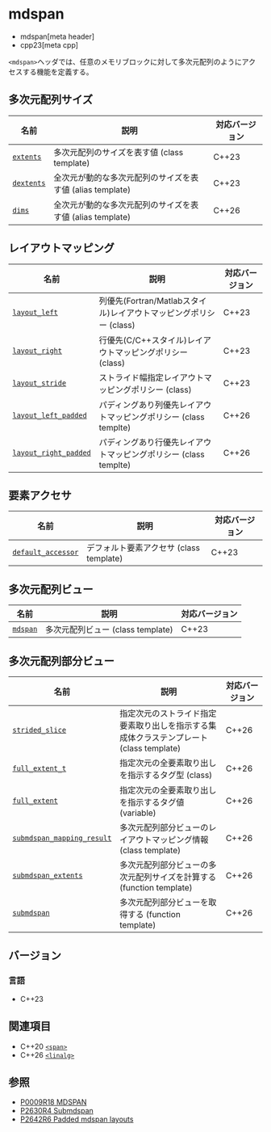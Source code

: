 # mdspan
* mdspan[meta header]
* cpp23[meta cpp]

`<mdspan>`ヘッダでは、任意のメモリブロックに対して多次元配列のようにアクセスする機能を定義する。


## 多次元配列サイズ

| 名前 | 説明 | 対応バージョン |
|------|------|-------|
| [`extents`](mdspan/extents.md)  | 多次元配列のサイズを表す値 (class template) | C++23 |
| [`dextents`](mdspan/extents.md) | 全次元が動的な多次元配列のサイズを表す値 (alias template) | C++23 |
| [`dims`](mdspan/extents.md) | 全次元が動的な多次元配列のサイズを表す値 (alias template) | C++26 |


## レイアウトマッピング

| 名前 | 説明 | 対応バージョン |
|------|------|-------|
| [`layout_left`](mdspan/layout_left.md)     | 列優先(Fortran/Matlabスタイル)レイアウトマッピングポリシー (class) | C++23 |
| [`layout_right`](mdspan/layout_right.md)   | 行優先(C/C++スタイル)レイアウトマッピングポリシー (class) | C++23 |
| [`layout_stride`](mdspan/layout_stride.md) | ストライド幅指定レイアウトマッピングポリシー (class) | C++23 |
| [`layout_left_padded`](mdspan/layout_left_padded.md) | パディングあり列優先レイアウトマッピングポリシー (class templte) | C++26 |
| [`layout_right_padded`](mdspan/layout_right_padded.md) | パディングあり行優先レイアウトマッピングポリシー (class templte) | C++26 |


## 要素アクセサ

| 名前 | 説明 | 対応バージョン |
|------|------|-------|
| [`default_accessor`](mdspan/default_accessor.md) | デフォルト要素アクセサ (class template) | C++23 |


## 多次元配列ビュー

| 名前 | 説明 | 対応バージョン |
|------|------|-------|
| [`mdspan`](mdspan/mdspan.md) | 多次元配列ビュー (class template) | C++23 |


## 多次元配列部分ビュー

| 名前 | 説明 | 対応バージョン |
|------|------|-------|
| [`strided_slice`](mdspan/strided_slice.md) | 指定次元のストライド指定要素取り出しを指示する集成体クラステンプレート (class template) | C++26 |
| [`full_extent_t`](mdspan/full_extent_t.md) | 指定次元の全要素取り出しを指示するタグ型 (class) | C++26 |
| [`full_extent`](mdspan/full_extent_t.md) | 指定次元の全要素取り出しを指示するタグ値 (variable) | C++26 |
| [`submdspan_mapping_result`](mdspan/submdspan_mapping_result.md) | 多次元配列部分ビューのレイアウトマッピング情報 (class template) | C++26 |
| [`submdspan_extents`](mdspan/submdspan_extents.md) | 多次元配列部分ビューの多次元配列サイズを計算する (function template) | C++26 |
| [`submdspan`](mdspan/submdspan.md) | 多次元配列部分ビューを取得する (function template) | C++26 |


## バージョン
### 言語
- C++23


## 関連項目
- C++20 [`<span>`](span.md)
- C++26 [`<linalg>`](linalg.md)


## 参照
- [P0009R18 MDSPAN](https://www.open-std.org/jtc1/sc22/wg21/docs/papers/2022/p0009r18.html)
- [P2630R4 Submdspan](https://open-std.org/jtc1/sc22/wg21/docs/papers/2023/p2630r4.html)
- [P2642R6 Padded mdspan layouts](https://www.open-std.org/jtc1/sc22/wg21/docs/papers/2024/p2642r6.pdf)
